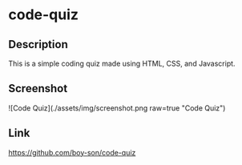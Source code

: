 # code-quiz

## Description 
<p> This is a simple coding quiz made using HTML, CSS, and Javascript. </p>

## Screenshot 
![Code Quiz](./assets/img/screenshot.png raw=true "Code Quiz")

## Link
https://github.com/boy-son/code-quiz

